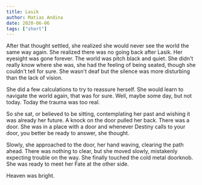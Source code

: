 ```yaml
---
title: Lasik
author: Matias Andina
date: 2020-06-06
tags: ["short"]
---
```


After that thought settled, she realized she would never see the world the same way again. She realized there was no going back after Lasik. Her eyesight was gone forever. The world was pitch black and quiet. She didn't really know where she was, she had the feeling of being seated, though she couldn't tell for sure. She wasn't deaf but the silence was more disturbing than the lack of vision.

She did a few calculations to try to reassure herself. She would learn to navigate the world again, that was for sure. Well, maybe some day, but not today. Today the trauma was too real.

So she sat, or believed to be sitting, contemplating her past and wishing it was already her future. A knock on the door pulled her back. There was a door. She was in a place with a door and whenever Destiny calls to your door, you better be ready to answer, she thought.

Slowly, she approached to the door, her hand waving, clearing the path ahead. There was nothing to clear, but she moved slowly, mistakenly expecting trouble on the way. She finally touched the cold metal doorknob. She was ready to meet her Fate at the other side.

Heaven was bright.